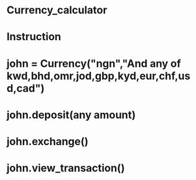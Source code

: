 # Currency_calculator

# Instruction

# john = Currency("ngn","And any of kwd,bhd,omr,jod,gbp,kyd,eur,chf,usd,cad")

# john.deposit(any amount)

# john.exchange()

# john.view_transaction()
